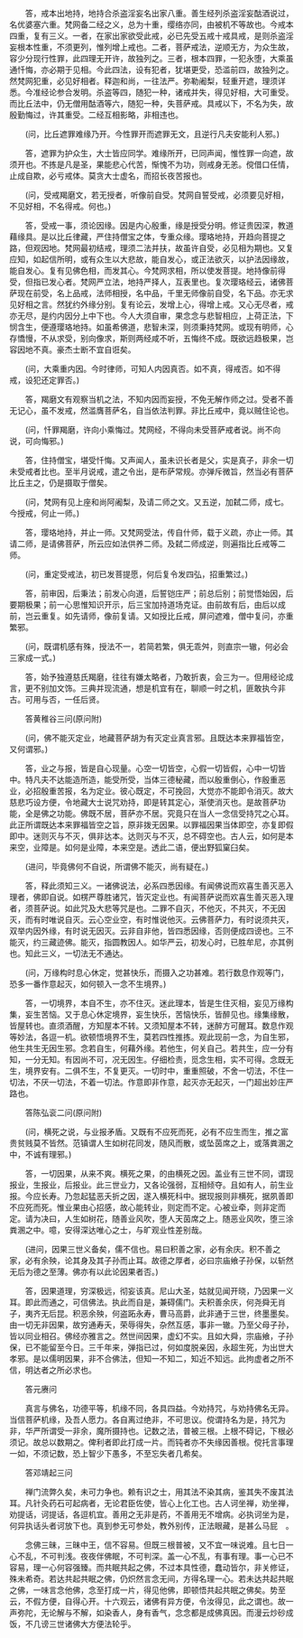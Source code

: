 <!-- { "loadSidebar": true } -->
　　答，戒本出地持，地持合杀盗淫妄名出家八重。善生经列杀盗淫妄酤酒说过，名优婆塞六重。梵网备二经之义，总为十重，缨络亦同，由被机不等故也。今戒本四重，复有三义。一者，在家出家欲受此戒，必已先受五戒十戒具戒，是则杀盗淫妄根本性重，不须更列，惟列增上戒也。二者，菩萨戒法，逆顺无方，为众生故，容少分现行性罪，此四理无开许，故独列之。三者，根本四罪，一犯永堕，大乘虽通忏悔，亦必期于见相。今此四法，设有犯者，犹堪更受，恐滥前四，故独列之。然梵网犯重，必见好相者。释迦和尚，一往法严。弥勒阇梨，轻重开遮，理须详悉。今准经论参合发明。杀盗等四，随犯一种，诸戒并失，得见好相，大可重受。而比丘法中，仍无僧用酤酒等六，随犯一种，失菩萨戒。具戒以下，不名为失，故殷勤悔过，许其重受。二经互相影略，非相违也。

　　(问，比丘遮罪难缘乃开。今性罪开而遮罪无文，且逆行凡夫安能利人邪。)

　　答，遮罪为护众生，大士皆应同学。难缘所开，已同声闻，惟性罪一向遮，故须开也。不拣是凡是圣，果能悲心代苦，惭愧不为功，则戒身无恙。傥借口任情，止成自欺，必亏戒体。莫贪大士虚名，而招长夜苦报也。

　　(问，受戒羯磨文，若无授者，听像前自受。梵网自誓受戒，必须要见好相，不见好相，不名得戒。何也。)

　　答，受戒一事，须论因缘。因是内心殷重，缘是授受分明。修证贵因深，教道藉缘具。是以比丘律藏，严住持僧宝之体，专重众缘。璎珞地持，开趋向菩提之路，但观因地。梵网最初结戒，理须二法并扶，故虽许自受，必见相为期也。又复应知，如起信所明，或有众生以大悲故，能自发心，或正法欲灭，以护法因缘故，能自发心。复有见佛色相，而发其心。今梵网求相，所以使发菩提。地持像前得受，但指已发心者。梵网严立法，地持严择人，互表里也。复次璎珞经云，诸佛菩萨现在前受，名上品戒，法师相授，名中品，千里无师像前自受，名下品。亦无求见好相之言。然犹约外缘分别。复有论云，发增上心，得增上戒。又心无尽者，戒亦无尽，是约内因分上中下也。今人大须自审，果念念与悲智相应，上荷正法，下悯含生，便遵璎珞地持。如虽希佛道，悲智未深，则须秉持梵网。或现有明师，心存憍慢，不从求受，别向像求，斯则两经咸不听，五悔终不成。既欲远趋极果，岂容因地不真。豪杰士断不宜自诳矣。

　　(问，大乘重内因。今时律师，可知人内因真否。如不真，得戒否。如不得戒，设犯还定罪否。)

　　答，羯磨文有观察当机之法，不知内因而妄授，不免无解作师之过。受者不善无记心，虽不发戒，然滥膺菩萨名，自当依法判罪。非比丘戒中，竟以贼住论也。

　　(问，忏罪羯磨，许向小乘悔过。梵网经，不得向未受菩萨戒者说。尚不向说，可向悔邪。)

　　答，住持僧宝，堪受忏悔。又声闻人，虽未识长者是父，实是真子，非余一切未受戒者比也。至半月说戒，遣之令出，是布萨常规。亦弹斥微旨，然当必有菩萨比丘主之，仍是摄取于僧矣。

　　(问，梵网有见上座和尚阿阇梨，及请二师之文。又五逆，加弑二师，成七。今授戒，何止一师。)

　　答，璎珞地持，并止一师。又梵网受法，传自什师，载于义疏，亦止一师。其请二师，是请佛菩萨，所云应如法供养二师。及弑二师成逆，则遍指比丘戒等二师。

　　(问，重定受戒法，初已发菩提愿，何后复令发四弘，招重繁过。)

　　答，前审因，后秉法；前发心向道，后誓铠庄严；前总后别；前觉悟始因，后要期极果；前一心思惟知识开示，后三宝加持道场克证。由前故有后，由后以成前，岂云重复。如先请师，像前复请。又如授比丘戒，屏问遮难，僧中复问，亦重繁邪。

　　(问，既谓机感有殊，授法不一，若简若繁，俱无乖舛，则直宗一辙，何必会三家成一式。)

　　答，始予独遵慈氏羯磨，往往有嫌太略者，乃敢折衷，会三为一。但用经论成言，更不别加文饰。三典并现流通，想是机宜有在，聊顺一时之机，匪敢执今非古。可用与否，一任后贤。

　　答黄稚谷三问(原问附)

　　(问，佛不能灭定业，地藏菩萨胡为有灭定业真言邪。且既达本来罪福皆空，又何谓邪。)

　　答，业之与报，皆是自心现量。心空一切皆空，心假一切皆假，心中一切皆中。特凡夫不达能造所造，能受所受，当体三德秘藏，而以殷重倒心，作殷重恶业，必招殷重苦报，名为定业。彼心既定，不可挽回，大觉亦不能即令消灭。故大慈悲巧设方便，令地藏大士说咒劝持，即是转其定心，渐使消灭也。是故菩萨功能，全是佛之功能。佛既不居，菩萨亦不居。究竟只在当人一念信受持咒之心耳。此正所谓既达本来罪福皆空之旨，原非拨无因果。以罪福因果当体即空，亦复即假即中。迷则灭与不灭，俱非达本。达则灭与不灭，总不碍空也。古人云，如何是本来空，业障是。如何是业障，本来空是。透此二语，便出野狐窠臼矣。

　　(进问，毕竟佛何不自说，所谓佛不能灭，尚有疑在。)

　　答，释此须知三义。一诸佛说法，必系四悉因缘。有闻佛说而欢喜生善灭恶入理者，佛即自说。如楞严尊胜诸咒，皆灭定业也。有闻菩萨说而欢喜生善灭恶入理者，须菩萨说。如此咒及大悲等咒是也。二罪不自灭，不他灭，不共灭，不无因灭，而有时唯说自灭。云心空业空，有时惟说他灭。云佛菩萨力，有时说须共灭，双举内因外缘，有时说无因灭。云非自非他，皆四悉因缘，否则便成四谤也。三不能灭，约三藏迹佛。能灭，指圆教因人。如华严云，初发心时，已胜牟尼，亦其例也。知此三义，一切法无不通达。

　　(问，万缘构时息心休定，觉甚快乐，而摄入之功甚难。若行数息作观等门，恐多一番作意起灭，如何顿入一念不生境界。)

　　答，一切境界，本自不生，亦不住灭。迷此理本，皆是生住灭相，妄见万缘构集，妄生苦恼。又于息心休定境界，妄生快乐，苦恼快乐，皆醉见也。缘集缘散，皆屋转也。直须酒醒，方知屋本不转。又须知屋本不转，迷醉方可醒耳。数息作观等妙法，各逗一机。欲顿悟境界不生，莫若四性推拣。观此现前一念，为自生邪，他生共生无因生邪。念若自生，何藉外缘。若他生，何关自己。若共生，应一分有知，一分无知。有因尚不可，况无因生。仔细检责，觅念生相，实不可得。念既无生，境界安有。二俱不生，不复更灭。一切时中，重重照破，不舍一切法，不住一切法，不厌一切法，不着一切法。作意即非作意，起灭亦无起灭，一门超出妙庄严路也。

　　答陈弘衮二问(原问附)

　　(问，横死之说，与业报矛盾。又既有不应死而死，必有不应生而生，推之富贵贫贱莫不皆然。范镇谓人生如树花同发，随风而散，或坠茵席之上，或落粪溷之中，不诚有理邪。)

　　答，一切因果，从来不爽。横死之果，的由横死之因。盖业有三世不同，谓现报业，生报业，后报业。此三世业力，又各论强弱，互相倾夺。且如有人，前生业报。今应长寿。乃忽起猛恶夭折之因，遂入横死科中。据现报则非横死，据夙善即不应死而死。惟业果由心招感，故心能转业，则定而不定。心被业牵，则非定而定。请为决曰，人生如树花，随善业风吹，堕人天茵席之上。随恶业风吹，堕三涂粪溷之中。噫，安得深达唯心之士，与旷观业性差别哉。

　　(进问，因果三世义备矣，儒不信也。易曰积善之家，必有余庆。积不善之家，必有余殃，论其身及其子孙而止耳。故德之厚者，必曰宗庙飨子孙保，以斩然无后为德之至薄。佛亦有以此论因果者否。)

　　答，因果道理，穷深极远，彻妄该真。尼山大圣，姑就见闻开晓，乃因果一义耳。即此而通之，可信佛法。执此而自是，兼碍儒门。夫积善余庆，何尧舜无肖子，夷齐无后昆。积恶余殃，何盗跖永寿，曹马高爵，此非通于三世，终墨墨矣。由一切无非因果，故穷通寿夭，荣辱得失，杂然互感，事非一辙。乃至父母子孙，皆以同业相召。佛经亦雅言之。然世间因果，虚幻不实。且如大舜，宗庙飨，子孙保，已不能留至今日。三千年来，弹指已过，何如度脱亲因，永超生死，为出世大孝邪。是以儒明因果，非不合佛法，但知一不知二，知近不知远。此拘虚者之所不信，明达者之所必求也。

　　答元赓问

　　真言与佛名，功德平等，机缘不同，各具四益。今劝持咒，与劝持佛名无异。当信菩萨机缘，及吾人愿力。各自离过绝非，不可思议。傥谓持名为是，持咒为非，华严所谓受一非余，魔所摄持也。记数之法，普被三根。上根不碍记，下根必须记。故总以数期之。俾利者即此打成一片。而钝者亦不失缘因善根。傥托言事理一如，不须记数，恐上智少下愚多，不至忘失者几希矣。

　　答邓靖起三问

　　禅门流弊久矣，未可力争也。赖有识之士，用其法不染其病，鉴其失不废其法耳。凡针灸药石可起病者，无论君臣佐使，皆心上化工也。古人诃坐禅，劝坐禅，劝提话，诃提话，各逗机宜。善用之无非是药，不善用无不增病。必执诃坐为是，何异执话头者诃放下也。真到参无可参处，教外别传，正法眼藏，是甚么马屁　。

　　念佛三昧，三昧中王，信不容易。但既三根普被，又不宜一味说难。且七日一心不乱，不可判浅。夜夜伴佛眠，不可判深。盖一心不乱，有事有理。事一心已不容易，理一心何容强臻。而共眠共起之佛，不过本具性德，蠢动皆尔，非关修证，殊未希奇。若达共起共眠之佛，仍炽然言念无间，方得名理一心。若未达共起共眠之佛，一味言念他佛，念至打成一片，得见他佛，即顿悟共起共眠之佛矣。势至云，不假方便，自得心开。十六观云，诸佛有异方便，令汝得见，此之谓也。故一声弥陀，无论解与不解，如染香人，身有香气，念念都是成佛真因。而漫云炒砂成饭，不几谤三世诸佛大方便法轮乎。


